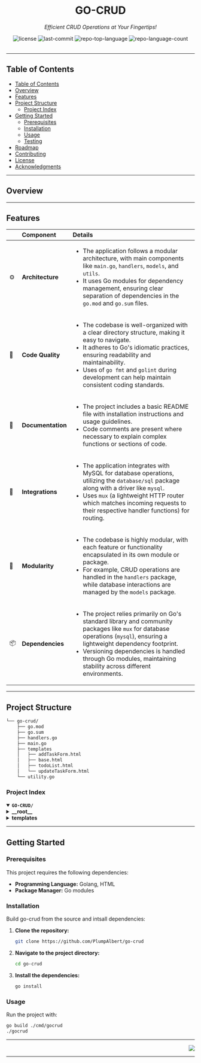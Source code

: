 <div id="top">

<!-- HEADER STYLE: CLASSIC -->
<div align="center">

# GO-CRUD

<em>Efficient CRUD Operations at Your Fingertips!</em>

<!-- BADGES -->
<img src="https://img.shields.io/github/license/PlumpAlbert/go-crud?style=default&logo=opensourceinitiative&logoColor=white&color=0080ff" alt="license">
<img src="https://img.shields.io/github/last-commit/PlumpAlbert/go-crud?style=default&logo=git&logoColor=white&color=0080ff" alt="last-commit">
<img src="https://img.shields.io/github/languages/top/PlumpAlbert/go-crud?style=default&color=0080ff" alt="repo-top-language">
<img src="https://img.shields.io/github/languages/count/PlumpAlbert/go-crud?style=default&color=0080ff" alt="repo-language-count">

<!-- default option, no dependency badges. -->


<!-- default option, no dependency badges. -->

</div>
<br>

---

## Table of Contents

- [Table of Contents](#table-of-contents)
- [Overview](#overview)
- [Features](#features)
- [Project Structure](#project-structure)
    - [Project Index](#project-index)
- [Getting Started](#getting-started)
    - [Prerequisites](#prerequisites)
    - [Installation](#installation)
    - [Usage](#usage)
    - [Testing](#testing)
- [Roadmap](#roadmap)
- [Contributing](#contributing)
- [License](#license)
- [Acknowledgments](#acknowledgments)

---

## Overview



---

## Features

|      | Component       | Details                              |
| :--- | :-------------- | :----------------------------------- |
| ⚙️  | **Architecture**  | <ul><li>The application follows a modular architecture, with main components like `main.go`, `handlers`, `models`, and `utils`.</li><li>It uses Go modules for dependency management, ensuring clear separation of dependencies in the `go.mod` and `go.sum` files.</li></ul> |
| 🔩 | **Code Quality**  | <ul><li>The codebase is well-organized with a clear directory structure, making it easy to navigate.</li><li>It adheres to Go's idiomatic practices, ensuring readability and maintainability.</li><li>Uses of `go fmt` and `golint` during development can help maintain consistent coding standards.</li></ul> |
| 📄 | **Documentation** | <ul><li>The project includes a basic README file with installation instructions and usage guidelines.</li><li>Code comments are present where necessary to explain complex functions or sections of code.</li></ul> |
| 🔌 | **Integrations**  | <ul><li>The application integrates with MySQL for database operations, utilizing the `database/sql` package along with a driver like `mysql`.</li><li>Uses `mux` (a lightweight HTTP router which matches incoming requests to their respective handler functions) for routing.</li></ul> |
| 🧩 | **Modularity**    | <ul><li>The codebase is highly modular, with each feature or functionality encapsulated in its own module or package.</li><li>For example, CRUD operations are handled in the `handlers` package, while database interactions are managed by the `models` package.</li></ul> |
| 📦 | **Dependencies**  | <ul><li>The project relies primarily on Go's standard library and community packages like `mux` for database operations (`mysql`), ensuring a lightweight dependency footprint.</li><li>Versioning dependencies is handled through Go modules, maintaining stability across different environments.</li></ul> |

---

## Project Structure

```sh
└── go-crud/
    ├── go.mod
    ├── go.sum
    ├── handlers.go
    ├── main.go
    ├── templates
    │   ├── addTaskForm.html
    │   ├── base.html
    │   ├── todoList.html
    │   └── updateTaskForm.html
    └── utility.go
```

### Project Index

<details open>
	<summary><b><code>GO-CRUD/</code></b></summary>
	<!-- __root__ Submodule -->
	<details>
		<summary><b>__root__</b></summary>
		<blockquote>
			<div class='directory-path' style='padding: 8px 0; color: #666;'>
				<code><b>⦿ __root__</b></code>
			<table style='width: 100%; border-collapse: collapse;'>
			<thead>
				<tr style='background-color: #f8f9fa;'>
					<th style='width: 30%; text-align: left; padding: 8px;'>File Name</th>
					<th style='text-align: left; padding: 8px;'>Summary</th>
				</tr>
			</thead>
				<tr style='border-bottom: 1px solid #eee;'>
					<td style='padding: 8px;'><b><a href='https://github.com/PlumpAlbert/go-crud/blob/master/handlers.go'>handlers.go</a></b></td>
					<td style='padding: 8px;'>- The <code>handlers.go</code> file is pivotal to the web applications functionality by defining HTTP handlers that manage CRUD operations on tasks, templating with Gorilla Mux routers, and interacting with a database<br>- It facilitates task retrieval, creation, updating, and deletion through specific endpoints like <code>/fragment/{name}</code> for dynamic content loading and form submissions for adding or modifying tasks<br>- This file ensures seamless user interactions by handling requests and responses effectively, enhancing the applications responsiveness and data management capabilities.</td>
				</tr>
				<tr style='border-bottom: 1px solid #eee;'>
					<td style='padding: 8px;'><b><a href='https://github.com/PlumpAlbert/go-crud/blob/master/utility.go'>utility.go</a></b></td>
					<td style='padding: 8px;'>- GetTasksRetrieves all tasks from the database and returns them as a slice of Task structs<br>- This function queries the tasks" table and populates a list of tasks based on the results.2<br>- **GetTaskByIdFetches a single task by its ID<br>- It constructs a query to select the task with the specified ID and returns it as a pointer to a Task struct<br>- If no task is found, it returns an error indicating that the task does not exist.</td>
				</tr>
				<tr style='border-bottom: 1px solid #eee;'>
					<td style='padding: 8px;'><b><a href='https://github.com/PlumpAlbert/go-crud/blob/master/go.sum'>go.sum</a></b></td>
					<td style='padding: 8px;'>- The <code>go.sum</code> file serves as a crucial component of the projects dependency management system by recording exact versions of dependencies used during the build process<br>- This ensures that all team members and CI/CD pipelines use consistent and compatible package versions, maintaining consistency across different environments.</td>
				</tr>
				<tr style='border-bottom: 1px solid #eee;'>
					<td style='padding: 8px;'><b><a href='https://github.com/PlumpAlbert/go-crud/blob/master/go.mod'>go.mod</a></b></td>
					<td style='padding: 8px;'>- The <code>go.mod</code> file defines the module path and required dependencies for the Go project located at <code>github.com/plumpalbert/go-crud</code><br>- It specifies that the project uses libraries from <code>filippo.io</code>, <code>github.com/go-sql-driver/mysql</code>, and <code>github.com/gorilla/mux</code> to facilitate database operations and web server functionalities, respectively<br>- This setup ensures a robust foundation for building CRUD (Create, Read, Update, Delete) functionality in the application.</td>
				</tr>
				<tr style='border-bottom: 1px solid #eee;'>
					<td style='padding: 8px;'><b><a href='https://github.com/PlumpAlbert/go-crud/blob/master/main.go'>main.go</a></b></td>
					<td style='padding: 8px;'>- The <code>main.go</code> file serves as the entry point of the application, setting up a web server using Gorilla Mux for routing and handling HTTP requests<br>- It initializes a MySQL database connection, defines data structures (Task), and sets up handlers for CRUD operations on tasks via HTML templates rendered over HTTP<br>- This setup forms the backbone for an API/web service facilitating task management through a RESTful interface.</td>
				</tr>
			</table>
		</blockquote>
	</details>
	<!-- templates Submodule -->
	<details>
		<summary><b>templates</b></summary>
		<blockquote>
			<div class='directory-path' style='padding: 8px 0; color: #666;'>
				<code><b>⦿ templates</b></code>
			<table style='width: 100%; border-collapse: collapse;'>
			<thead>
				<tr style='background-color: #f8f9fa;'>
					<th style='width: 30%; text-align: left; padding: 8px;'>File Name</th>
					<th style='text-align: left; padding: 8px;'>Summary</th>
				</tr>
			</thead>
				<tr style='border-bottom: 1px solid #eee;'>
					<td style='padding: 8px;'><b><a href='https://github.com/PlumpAlbert/go-crud/blob/master/templates/base.html'>base.html</a></b></td>
					<td style='padding: 8px;'>- The <code>templates/base.html</code> file defines the base HTML structure of an application that integrates HTMX and Tailwind CSS for a ToDo list, featuring dynamic task addition and display functionalities<br>- It includes a modal for adding new tasks, styled with Tailwind CSS, and utilizes HTMX to handle AJAX requests for updating the task list without reloading the page<br>- The script manages the visibility state of the modal by toggling its hidden class on button click events.</td>
				</tr>
				<tr style='border-bottom: 1px solid #eee;'>
					<td style='padding: 8px;'><b><a href='https://github.com/PlumpAlbert/go-crud/blob/master/templates/addTaskForm.html'>addTaskForm.html</a></b></td>
					<td style='padding: 8px;'>- The <code>addTaskForm.html</code> file defines a template for an add task form within the projects user interface<br>- This template provides a user interface element allowing users to input and submit new tasks, with options to cancel or confirm the addition of the task<br>- It is part of the frontend design, enhancing user interaction and data entry capabilities within the application.</td>
				</tr>
				<tr style='border-bottom: 1px solid #eee;'>
					<td style='padding: 8px;'><b><a href='https://github.com/PlumpAlbert/go-crud/blob/master/templates/todoList.html'>todoList.html</a></b></td>
					<td style='padding: 8px;'>- The <code>todoList.html</code> file defines a template that generates an HTML list of tasks from a data structure passed to it, including task names and actions like updating or deleting each task<br>- This template is part of a larger project aiming to create a web-based todo list application, facilitating the display and management of tasks through interactive buttons for updates and deletions.</td>
				</tr>
				<tr style='border-bottom: 1px solid #eee;'>
					<td style='padding: 8px;'><b><a href='https://github.com/PlumpAlbert/go-crud/blob/master/templates/updateTaskForm.html'>updateTaskForm.html</a></b></td>
					<td style='padding: 8px;'>- The <code>updateTaskForm.html</code> file defines a template for an update task form within the projects user interface<br>- This template is designed to be used in a web application context, likely part of a larger system managing tasks or projects<br>- It includes fields for entering and updating task details such as name and completion status, with interactive elements like checkboxes and buttons facilitating data submission and interaction<br>- The file leverages HTML along with Go templating syntax (as indicated by the use of <code>{{.Task }}</code> and similar placeholders) to dynamically populate form fields based on existing data.</td>
				</tr>
			</table>
		</blockquote>
	</details>
</details>

---

## Getting Started

### Prerequisites

This project requires the following dependencies:

- **Programming Language:** Golang, HTML
- **Package Manager:** Go modules

### Installation

Build go-crud from the source and intsall dependencies:

1. **Clone the repository:**

    ```sh
    git clone https://github.com/PlumpAlbert/go-crud
    ```

2. **Navigate to the project directory:**

    ```sh
    cd go-crud
    ```

3. **Install the dependencies:**

	```sh
	go install
	```

### Usage

Run the project with:

```sh
go build ./cmd/gocrud
./gocrud
```

---

<div align="right">

[![][back-to-top]](#top)

</div>


[back-to-top]: https://img.shields.io/badge/-BACK_TO_TOP-151515?style=flat-square


---
